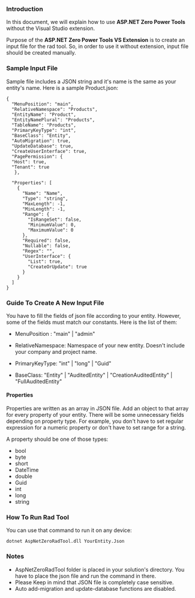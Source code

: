 
### Introduction

 In this document, we will explain how to use **ASP.NET Zero Power Tools** without the Visual Studio extension.
 
 Purpose of the **ASP.NET Zero Power Tools VS Extension** is to create an input file for the rad tool. So, in order to use it without extension, input file should be created manually. 

### Sample Input File

 Sample file includes a JSON string and it's name is the same as your entity's name. Here is a sample Product.json:

    {
      "MenuPosition": "main",
      "RelativeNamespace": "Products",
      "EntityName": "Product",
      "EntityNamePlural": "Products",
      "TableName": "Products",
      "PrimaryKeyType": "int",
      "BaseClass": "Entity",
      "AutoMigration": true,
      "UpdateDatabase": true,
      "CreateUserInterface": true,
      "PagePermission": {
      "Host": true,
      "Tenant": true
       },
       
      "Properties": [
        {
          "Name": "Name",
          "Type": "string",
          "MaxLength": -1,
          "MinLength": -1,
          "Range": {
            "IsRangeSet": false,
            "MinimumValue": 0,
            "MaximumValue": 0
          },
          "Required": false,
          "Nullable": false,
          "Regex": "",
          "UserInterface": {
            "List": true,
            "CreateOrUpdate": true
          }
        }
      ]
    }

### Guide To Create A New Input File

You have to fill the fields of json file according to your entity. However, some of the fields must match our constants. Here is the list of them:

- MenuPosition : "main" | "admin"
     
- RelativeNamespace: Namespace of your new entity. Doesn't include your company and project name.
     
- PrimaryKeyType: "int" | "long" | "Guid"
     
- BaseClass: "Entity" | "AuditedEntity" | "CreationAuditedEntity" | "FullAuditedEntity"


#### Properties

 Properties are written as an array in JSON file. Add an object to that array for every property of your entity. There will be some unnecessary fields depending on property type. For example, you don't have to set regular expression for a numeric property or don't have to set range for a string. 

A property should be one of those types:

 - bool
 - byte
 - short 
 - DateTime
 - double
 - Guid
 - int
 - long
 - string

### How To Run Rad Tool

You can use that command to run it on any device:

    dotnet AspNetZeroRadTool.dll YourEntity.Json

### Notes

 - AspNetZeroRadTool folder is placed in your solution's directory. You have to place the json file and run the command in there.
 - Please Keep in mind that JSON file is completely case sensitive. 
 - Auto add-migration and update-database functions are disabled.